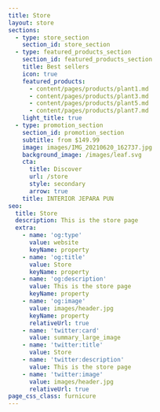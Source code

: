 ```yaml
---
title: Store
layout: store
sections:
  - type: store_section
    section_id: store_section
  - type: featured_products_section
    section_id: featured_products_section
    title: Best sellers
    icon: true
    featured_products:
      - content/pages/products/plant1.md
      - content/pages/products/plant3.md
      - content/pages/products/plant5.md
      - content/pages/products/plant7.md
    light_title: true
  - type: promotion_section
    section_id: promotion_section
    subtitle: from $149.99
    image: images/IMG_20210620_162737.jpg
    background_image: /images/leaf.svg
    cta:
      title: Discover
      url: /store
      style: secondary
      arrow: true
    title: INTERIOR JEPARA PUN
seo:
  title: Store
  description: This is the store page
  extra:
    - name: 'og:type'
      value: website
      keyName: property
    - name: 'og:title'
      value: Store
      keyName: property
    - name: 'og:description'
      value: This is the store page
      keyName: property
    - name: 'og:image'
      value: images/header.jpg
      keyName: property
      relativeUrl: true
    - name: 'twitter:card'
      value: summary_large_image
    - name: 'twitter:title'
      value: Store
    - name: 'twitter:description'
      value: This is the store page
    - name: 'twitter:image'
      value: images/header.jpg
      relativeUrl: true
page_css_class: furnicure
---
```


